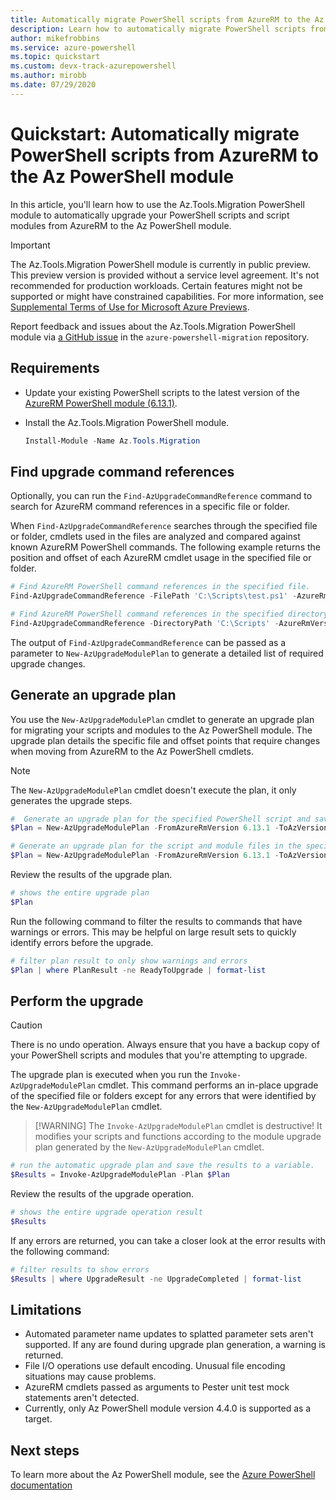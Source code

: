```yaml
---
title: Automatically migrate PowerShell scripts from AzureRM to the Az PowerShell module
description: Learn how to automatically migrate PowerShell scripts from AzureRM to the Az PowerShell module.
author: mikefrobbins
ms.service: azure-powershell
ms.topic: quickstart
ms.custom: devx-track-azurepowershell
ms.author: mirobb
ms.date: 07/29/2020
---
```


# Quickstart: Automatically migrate PowerShell scripts from AzureRM to the Az PowerShell module

In this article, you'll learn how to use the Az.Tools.Migration PowerShell module to automatically
upgrade your PowerShell scripts and script modules from AzureRM to the Az PowerShell module.

> [!IMPORTANT]
> The Az.Tools.Migration PowerShell module is currently in public preview. This preview version is
> provided without a service level agreement. It's not recommended for production workloads. Certain
> features might not be supported or might have constrained capabilities. For more information, see
> [Supplemental Terms of Use for Microsoft Azure Previews](https://azure.microsoft.com/support/legal/preview-supplemental-terms/).

Report feedback and issues about the Az.Tools.Migration PowerShell module via
[a GitHub issue](https://github.com/Azure/azure-powershell-migration/issues) in the
`azure-powershell-migration` repository.

## Requirements

* Update your existing PowerShell scripts to the latest version of the [AzureRM PowerShell module (6.13.1)](https://github.com/Azure/azure-powershell/releases/tag/v6.13.1-November2018).
* Install the Az.Tools.Migration PowerShell module.

  ```powershell
  Install-Module -Name Az.Tools.Migration
  ```

## Find upgrade command references

Optionally, you can run the `Find-AzUpgradeCommandReference` command to search for AzureRM command
references in a specific file or folder.

When `Find-AzUpgradeCommandReference` searches through the specified file or folder, cmdlets used in
the files are analyzed and compared against known AzureRM PowerShell commands. The following example
returns the position and offset of each AzureRM cmdlet usage in the specified file or folder.

```powershell
# Find AzureRM PowerShell command references in the specified file.
Find-AzUpgradeCommandReference -FilePath 'C:\Scripts\test.ps1' -AzureRmVersion '6.13.1'

# Find AzureRM PowerShell command references in the specified directory and subfolders.
Find-AzUpgradeCommandReference -DirectoryPath 'C:\Scripts' -AzureRmVersion '6.13.1'
```

The output of `Find-AzUpgradeCommandReference` can be passed as a parameter to `New-AzUpgradeModulePlan` to
generate a detailed list of required upgrade changes.

## Generate an upgrade plan

You use the `New-AzUpgradeModulePlan` cmdlet to generate an upgrade plan for migrating your scripts
and modules to the Az PowerShell module. The upgrade plan details the specific file and offset
points that require changes when moving from AzureRM to the Az PowerShell cmdlets.

> [!NOTE]
> The `New-AzUpgradeModulePlan` cmdlet doesn't execute the plan, it only generates the upgrade steps.

```powershell
#  Generate an upgrade plan for the specified PowerShell script and save it to a variable.
$Plan = New-AzUpgradeModulePlan -FromAzureRmVersion 6.13.1 -ToAzVersion 4.4.0 -FilePath 'C:\Scripts\my-azure-script.ps1'
```

```powershell
# Generate an upgrade plan for the script and module files in the specified folder and save it to a variable.
$Plan = New-AzUpgradeModulePlan -FromAzureRmVersion 6.13.1 -ToAzVersion 4.4.0 -DirectoryPath 'C:\Scripts'
```

Review the results of the upgrade plan.

```powershell
# shows the entire upgrade plan
$Plan
```

Run the following command to filter the results to commands that have warnings or errors. This may be helpful on large result sets to quickly identify errors before the upgrade.

```powershell
# filter plan result to only show warnings and errors
$Plan | where PlanResult -ne ReadyToUpgrade | format-list
```

## Perform the upgrade

> [!CAUTION]
> There is no undo operation. Always ensure that you have a backup copy of your PowerShell scripts
> and modules that you're attempting to upgrade.

The upgrade plan is executed when you run the `Invoke-AzUpgradeModulePlan` cmdlet. This command
performs an in-place upgrade of the specified file or folders except for any errors
that were identified by the `New-AzUpgradeModulePlan` cmdlet.

> [!WARNING] The `Invoke-AzUpgradeModulePlan` cmdlet is destructive! It modifies your scripts and
> functions according to the module upgrade plan generated by the `New-AzUpgradeModulePlan` cmdlet.

```powershell
# run the automatic upgrade plan and save the results to a variable.
$Results = Invoke-AzUpgradeModulePlan -Plan $Plan
```

Review the results of the upgrade operation.

```powershell
# shows the entire upgrade operation result
$Results
```

If any errors are returned, you can take a closer look at the error results with the following command:

```powershell
# filter results to show errors
$Results | where UpgradeResult -ne UpgradeCompleted | format-list
```

## Limitations

* Automated parameter name updates to splatted parameter sets aren't supported. If any are found
  during upgrade plan generation, a warning is returned.
* File I/O operations use default encoding. Unusual file encoding situations may cause problems.
* AzureRM cmdlets passed as arguments to Pester unit test mock statements aren't detected.
* Currently, only Az PowerShell module version 4.4.0 is supported as a target.

## Next steps

To learn more about the Az PowerShell module, see the [Azure PowerShell documentation](https://docs.microsoft.com/powershell/azure/)